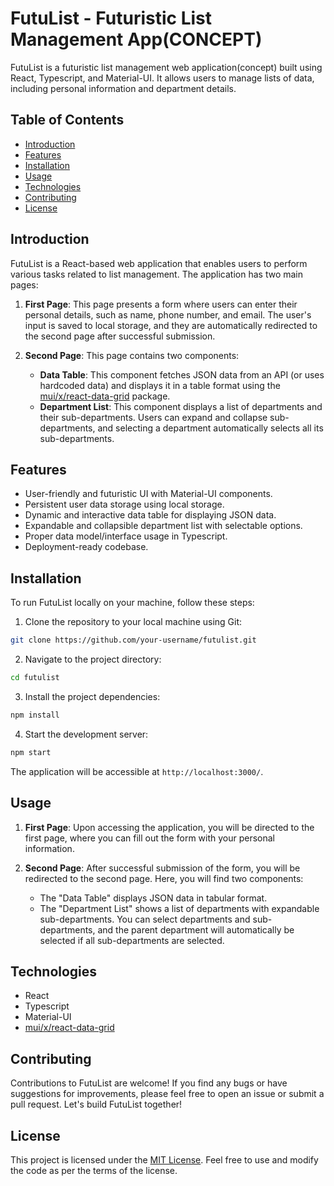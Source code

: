 # FutuList - Futuristic List Management App(CONCEPT)

FutuList is a futuristic list management web application(concept) built using React, Typescript, and Material-UI. It allows users to manage lists of data, including personal information and department details.

## Table of Contents

- [Introduction](#introduction)
- [Features](#features)
- [Installation](#installation)
- [Usage](#usage)
- [Technologies](#technologies)
- [Contributing](#contributing)
- [License](#license)

## Introduction

FutuList is a React-based web application that enables users to perform various tasks related to list management. The application has two main pages:

1. **First Page**: This page presents a form where users can enter their personal details, such as name, phone number, and email. The user's input is saved to local storage, and they are automatically redirected to the second page after successful submission.

2. **Second Page**: This page contains two components:
   - **Data Table**: This component fetches JSON data from an API (or uses hardcoded data) and displays it in a table format using the [mui/x/react-data-grid](https://mui.com/x/react-data-grid/) package.
   - **Department List**: This component displays a list of departments and their sub-departments. Users can expand and collapse sub-departments, and selecting a department automatically selects all its sub-departments.

## Features

- User-friendly and futuristic UI with Material-UI components.
- Persistent user data storage using local storage.
- Dynamic and interactive data table for displaying JSON data.
- Expandable and collapsible department list with selectable options.
- Proper data model/interface usage in Typescript.
- Deployment-ready codebase.

## Installation

To run FutuList locally on your machine, follow these steps:

1. Clone the repository to your local machine using Git:

```bash
git clone https://github.com/your-username/futulist.git
```

2. Navigate to the project directory:

```bash
cd futulist
```

3. Install the project dependencies:

```bash
npm install
```

4. Start the development server:

```bash
npm start
```

The application will be accessible at `http://localhost:3000/`.

## Usage

1. **First Page**: Upon accessing the application, you will be directed to the first page, where you can fill out the form with your personal information.

2. **Second Page**: After successful submission of the form, you will be redirected to the second page. Here, you will find two components:
   - The "Data Table" displays JSON data in tabular format.
   - The "Department List" shows a list of departments with expandable sub-departments. You can select departments and sub-departments, and the parent department will automatically be selected if all sub-departments are selected.

## Technologies

- React
- Typescript
- Material-UI
- [mui/x/react-data-grid](https://mui.com/x/react-data-grid/)

## Contributing

Contributions to FutuList are welcome! If you find any bugs or have suggestions for improvements, please feel free to open an issue or submit a pull request. Let's build FutuList together!

## License

This project is licensed under the [MIT License](LICENSE). Feel free to use and modify the code as per the terms of the license.
